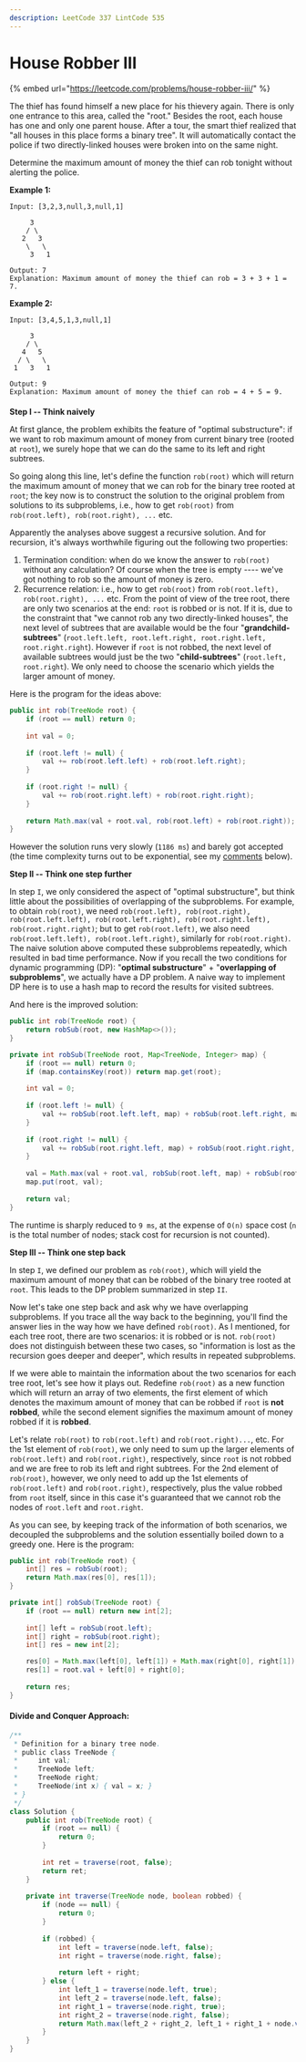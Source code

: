 ```yaml
---
description: LeetCode 337 LintCode 535
---
```


# House Robber III

{% embed url="https://leetcode.com/problems/house-robber-iii/" %}

The thief has found himself a new place for his thievery again. There is only one entrance to this area, called the "root." Besides the root, each house has one and only one parent house. After a tour, the smart thief realized that "all houses in this place forms a binary tree". It will automatically contact the police if two directly-linked houses were broken into on the same night.

Determine the maximum amount of money the thief can rob tonight without alerting the police.

**Example 1:**

```
Input: [3,2,3,null,3,null,1]

     3
    / \
   2   3
    \   \ 
     3   1

Output: 7 
Explanation: Maximum amount of money the thief can rob = 3 + 3 + 1 = 7.
```

**Example 2:**

```
Input: [3,4,5,1,3,null,1]

     3
    / \
   4   5
  / \   \ 
 1   3   1

Output: 9
Explanation: Maximum amount of money the thief can rob = 4 + 5 = 9.
```

####

**Step I -- Think naively**

At first glance, the problem exhibits the feature of "optimal substructure": if we want to rob maximum amount of money from current binary tree (rooted at `root`), we surely hope that we can do the same to its left and right subtrees.

So going along this line, let's define the function `rob(root)` which will return the maximum amount of money that we can rob for the binary tree rooted at `root`; the key now is to construct the solution to the original problem from solutions to its subproblems, i.e., how to get `rob(root)` from `rob(root.left), rob(root.right), ...` etc.

Apparently the analyses above suggest a recursive solution. And for recursion, it's always worthwhile figuring out the following two properties:

1. Termination condition: when do we know the answer to `rob(root)` without any calculation? Of course when the tree is empty ---- we've got nothing to rob so the amount of money is zero.
2. Recurrence relation: i.e., how to get `rob(root)` from `rob(root.left), rob(root.right), ...` etc. From the point of view of the tree root, there are only two scenarios at the end: `root` is robbed or is not. If it is, due to the constraint that "we cannot rob any two directly-linked houses", the next level of subtrees that are available would be the four "**grandchild-subtrees**" (`root.left.left, root.left.right, root.right.left, root.right.right`). However if `root` is not robbed, the next level of available subtrees would just be the two "**child-subtrees**" (`root.left, root.right`). We only need to choose the scenario which yields the larger amount of money.

Here is the program for the ideas above:

```java
public int rob(TreeNode root) {
    if (root == null) return 0;
    
    int val = 0;
    
    if (root.left != null) {
        val += rob(root.left.left) + rob(root.left.right);
    }
    
    if (root.right != null) {
        val += rob(root.right.left) + rob(root.right.right);
    }
    
    return Math.max(val + root.val, rob(root.left) + rob(root.right));
}
```

However the solution runs very slowly (`1186 ms`) and barely got accepted (the time complexity turns out to be exponential, see my [comments](https://discuss.leetcode.com/topic/39834/step-by-step-tackling-of-the-problem/26?page=2) below).

**Step II -- Think one step further**

In step `I`, we only considered the aspect of "optimal substructure", but think little about the possibilities of overlapping of the subproblems. For example, to obtain `rob(root)`, we need `rob(root.left), rob(root.right), rob(root.left.left), rob(root.left.right), rob(root.right.left), rob(root.right.right)`; but to get `rob(root.left)`, we also need `rob(root.left.left), rob(root.left.right)`, similarly for `rob(root.right)`. The naive solution above computed these subproblems repeatedly, which resulted in bad time performance. Now if you recall the two conditions for dynamic programming (DP): "**optimal substructure**" + "**overlapping of subproblems**", we actually have a DP problem. A naive way to implement DP here is to use a hash map to record the results for visited subtrees.

And here is the improved solution:

```java
public int rob(TreeNode root) {
    return robSub(root, new HashMap<>());
}

private int robSub(TreeNode root, Map<TreeNode, Integer> map) {
    if (root == null) return 0;
    if (map.containsKey(root)) return map.get(root);
    
    int val = 0;
    
    if (root.left != null) {
        val += robSub(root.left.left, map) + robSub(root.left.right, map);
    }
    
    if (root.right != null) {
        val += robSub(root.right.left, map) + robSub(root.right.right, map);
    }
    
    val = Math.max(val + root.val, robSub(root.left, map) + robSub(root.right, map));
    map.put(root, val);
    
    return val;
}
```

The runtime is sharply reduced to `9 ms`, at the expense of `O(n)` space cost (`n` is the total number of nodes; stack cost for recursion is not counted).

**Step III -- Think one step back**

In step `I`, we defined our problem as `rob(root)`, which will yield the maximum amount of money that can be robbed of the binary tree rooted at `root`. This leads to the DP problem summarized in step `II`.

Now let's take one step back and ask why we have overlapping subproblems. If you trace all the way back to the beginning, you'll find the answer lies in the way how we have defined `rob(root)`. As I mentioned, for each tree root, there are two scenarios: it is robbed or is not. `rob(root)` does not distinguish between these two cases, so "information is lost as the recursion goes deeper and deeper", which results in repeated subproblems.

If we were able to maintain the information about the two scenarios for each tree root, let's see how it plays out. Redefine `rob(root)` as a new function which will return an array of two elements, the first element of which denotes the maximum amount of money that can be robbed if `root` is **not robbed**, while the second element signifies the maximum amount of money robbed if it is **robbed**.

Let's relate `rob(root)` to `rob(root.left)` and `rob(root.right)...`, etc. For the 1st element of `rob(root)`, we only need to sum up the larger elements of `rob(root.left)` and `rob(root.right)`, respectively, since `root` is not robbed and we are free to rob its left and right subtrees. For the 2nd element of `rob(root)`, however, we only need to add up the 1st elements of `rob(root.left)` and `rob(root.right)`, respectively, plus the value robbed from `root` itself, since in this case it's guaranteed that we cannot rob the nodes of `root.left` and `root.right`.

As you can see, by keeping track of the information of both scenarios, we decoupled the subproblems and the solution essentially boiled down to a greedy one. Here is the program:

```java
public int rob(TreeNode root) {
    int[] res = robSub(root);
    return Math.max(res[0], res[1]);
}

private int[] robSub(TreeNode root) {
    if (root == null) return new int[2];
    
    int[] left = robSub(root.left);
    int[] right = robSub(root.right);
    int[] res = new int[2];

    res[0] = Math.max(left[0], left[1]) + Math.max(right[0], right[1]);
    res[1] = root.val + left[0] + right[0];
    
    return res;
}
```

#### Divide and Conquer Approach:

```java
/**
 * Definition for a binary tree node.
 * public class TreeNode {
 *     int val;
 *     TreeNode left;
 *     TreeNode right;
 *     TreeNode(int x) { val = x; }
 * }
 */
class Solution {
    public int rob(TreeNode root) {
        if (root == null) {
            return 0;
        }
        
        int ret = traverse(root, false);
        return ret;
    }
    
    private int traverse(TreeNode node, boolean robbed) {
        if (node == null) {
            return 0;
        }
        
        if (robbed) {
            int left = traverse(node.left, false);
            int right = traverse(node.right, false);
            
            return left + right;
        } else {
            int left_1 = traverse(node.left, true);
            int left_2 = traverse(node.left, false);
            int right_1 = traverse(node.right, true);
            int right_2 = traverse(node.right, false);
            return Math.max(left_2 + right_2, left_1 + right_1 + node.val);
        }
    }
}
```
